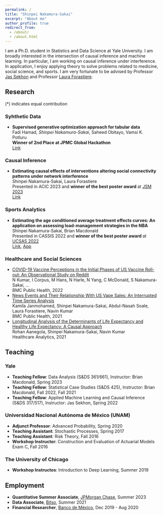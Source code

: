 ```yaml
---
permalink: /
title: "Shinpei Nakamura-Sakai"
excerpt: "About me"
author_profile: true
redirect_from: 
  - /about/
  - /about.html
---
```


I am a Ph.D. student in Statistics and Data Science at Yale University. I am broadly interested in the intersection of causal inference and machine learning. In particular, I am working on causal inference under interference. In application, I enjoy applying theory to solve problems related to medicine, social science, and sports. I am very fortunate to be advised by Professor [Jas Sekhon](http://sekhon.berkeley.edu/) and Professor [Laura Forastiere](https://ysph.yale.edu/profile/laura_forastiere/).

## Research
(*) indicates equal contribution
### Syhthetic Data
-  <b> Supervised generative optimization approach for tabular data</b>  <br>
Fadi Hamad<sup>*</sup>, Shinpei Nakamura-Sakai<sup>*</sup>, Saheed Obitayo, Vamsi K. Potluru <br>
<b>Winner of 2nd Place at JPMC Global Hackathon</b><br>
[Link](https://arxiv.org/abs/2309.05079)

### Causal Inference
- <b> Estimating causal effects of interventions altering social connectivity patterns under network interference</b>  <br> 
  Shinpei Nakamura-Sakai, Laura Forastiere <br>
  Presented in ACIC 2023 and <b> winner of the best poster award </b>  at [JSM 2023](https://community.amstat.org/spaac/awards/poster-award) <br>
[Link](https://shinnasa.github.io/files/JSM_2023_Poster_Social_Connectivity.pdf)

### Sports Analytics
- <b> Estimating the age conditioned average treatment effects curves: An application on assessing load-management strategies in the NBA</b>  <br>
  Shinpei Nakamura-Sakai, Brian Macdonald <br>
  Presented in CASSIS 2022 and <b> winner of the best poster award </b> at [UCSAS 2022](https://statds.org/events/ucsas2022/) <br>
[Link](https://shinnasa.github.io/files/UCSAS_2022_Poster.pdf), [App](https://snakamura.shinyapps.io/Shiny/)

### Healthcare and Social Sciences
- [COVID-19 Vaccine Perceptions in the Initial Phases of US Vaccine Roll-out: An Observational Study on Reddit](https://link.springer.com/article/10.1186/s12889-022-12824-7) <br>
N Kumar, I Corpus, M Hans, N Harle, N Yang, C McDonald, S Nakamura-Sakai, ... <br>
BMC Public Health, 2022
- [News Events and Their Relationship With US Vape Sales: An Interrupted Time Series Analysis](https://link.springer.com/article/10.1186/s12889-022-12858-x) <br>
Kamila Janmohamed, Shinpei Nakamura-Sakai, Abdul-Nasah Soale, Laura Forastiere, Navin Kumar<br>
BMC Public Health, 2021
- [Longitudinal Analysis of the Determinants of Life Expectancy and Healthy Life Expectancy: A Causal Approach](https://www.sciencedirect.com/science/article/pii/S2772442522000077) <br>
Rohan Aanegola, Shinpei Nakamura-Sakai, Navin Kumar <br>
Healthcare Analytics, 2021

## Teaching
### Yale
- <b>Teaching Fellow</b>: Data Analysis (S&DS 361/661), Instructor: Brian Macdonald, Spring 2023
- <b>Teaching Fellow</b>: Statistical Case Studies (S&DS 425), Instructor: Brian Macdonald, Fall 2022, Fall 2021
- <b>Teaching Fellow</b>: Applied Machine Learning and Causal Inference (S&DS 317/517), Instructor: Jas Sekhon, Spring 2022

### Universidad Nacional Autónoma de México (UNAM)
- <b>Adjunct Professor</b>: Advanced Probability, Spring 2020
- <b>Teaching Assistant</b>: Stochastic Processes, Spring 2017
- <b>Teaching Assistant</b>: Risk Theory, Fall 2016
- <b>Workshop Instructor</b>: Construction and Evaluation of Actuarial Models Exam C, Fall 2016

### The University of Chicago
- <b>Workshop Instructos</b>: Introduction to Deep Learning, Summer 2019

## Employment
- <b>Quantitative Summer Associate</b>, [JPMorgan Chase](https://www.jpmorganchase.com/), Summer 2023
- <b>Data Associate</b>, [Bitso](https://bitso.com/), Summer 2021
- <b>Financial Researcher</b>, [Banco de México](https://www.banxico.org.mx/), Dec 2019 - Aug 2020